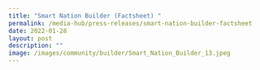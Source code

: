 ```yaml
---
title: "Smart Nation Builder (Factsheet) "
permalink: /media-hub/press-releases/smart-nation-builder-factsheet
date: 2022-01-28
layout: post
description: ""
image: /images/community/builder/Smart_Nation_Builder_13.jpeg
---
```

